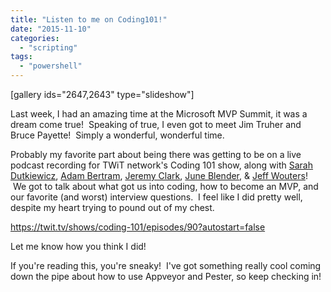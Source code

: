 ```yaml
---
title: "Listen to me on Coding101!"
date: "2015-11-10"
categories: 
  - "scripting"
tags: 
  - "powershell"
---
```


\[gallery ids="2647,2643" type="slideshow"\]

Last week, I had an amazing time at the Microsoft MVP Summit, it was a dream come true!  Speaking of true, I even got to meet Jim Truher and Bruce Payette!  Simply a wonderful, wonderful time.

Probably my favorite part about being there was getting to be on a live podcast recording for TWiT network's Coding 101 show, along with [Sarah Dutkiewicz](https://twitter.com/sadukie?ref_src=twsrc%5Egoogle%7Ctwcamp%5Eserp%7Ctwgr%5Eauthor), [Adam Bertram](https://twitter.com/adbertram?ref_src=twsrc%5Egoogle%7Ctwcamp%5Eserp%7Ctwgr%5Eauthor), [Jeremy Clark](https://twitter.com/jeremybytes), [June Blender](https://twitter.com/juneb_get_help), & [Jeff Wouters](https://twitter.com/JeffWouters?ref_src=twsrc%5Egoogle%7Ctwcamp%5Eserp%7Ctwgr%5Eauthor)!  We got to talk about what got us into coding, how to become an MVP, and our favorite (and worst) interview questions.  I feel like I did pretty well, despite my heart trying to pound out of my chest.

https://twit.tv/shows/coding-101/episodes/90?autostart=false

Let me know how you think I did!

If you're reading this, you're sneaky!  I've got something really cool coming down the pipe about how to use Appveyor and Pester, so keep checking in!
